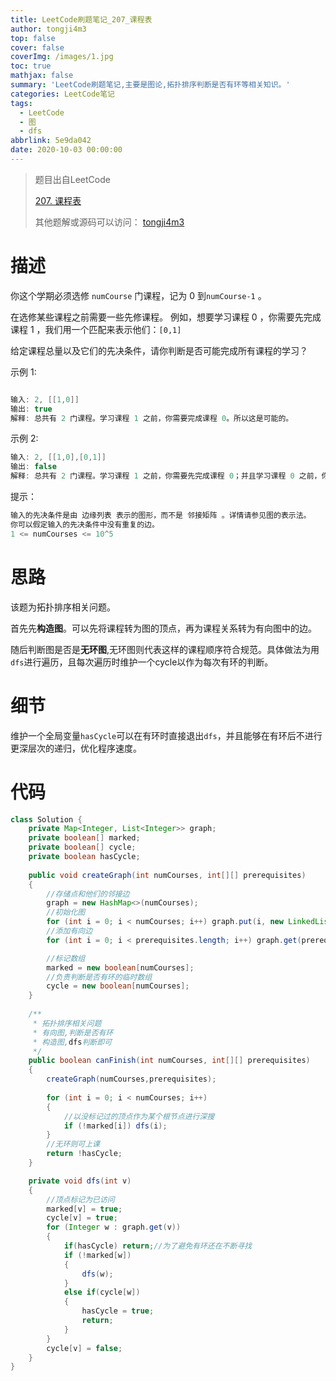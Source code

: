 ```yaml
---
title: LeetCode刷题笔记_207_课程表
author: tongji4m3
top: false
cover: false
coverImg: /images/1.jpg
toc: true
mathjax: false
summary: 'LeetCode刷题笔记,主要是图论,拓扑排序判断是否有环等相关知识。'
categories: LeetCode笔记
tags:
  - LeetCode
  - 图
  - dfs
abbrlink: 5e9da042
date: 2020-10-03 00:00:00
---
```


> 题目出自LeetCode
>
> [207. 课程表](https://leetcode-cn.com/problems/course-schedule/)
>
>  其他题解或源码可以访问： [tongji4m3](https://github.com/tongji4m3/LeetCode)



# 描述

你这个学期必须选修 `numCourse` 门课程，记为 0 到`numCourse-1` 。

在选修某些课程之前需要一些先修课程。 例如，想要学习课程 0 ，你需要先完成课程 1 ，我们用一个匹配来表示他们：`[0,1]`

给定课程总量以及它们的先决条件，请你判断是否可能完成所有课程的学习？

 

示例 1:

```java

输入: 2, [[1,0]] 
输出: true
解释: 总共有 2 门课程。学习课程 1 之前，你需要完成课程 0。所以这是可能的。
```
示例 2:
```java
输入: 2, [[1,0],[0,1]]
输出: false
解释: 总共有 2 门课程。学习课程 1 之前，你需要先完成课程 0；并且学习课程 0 之前，你还应先完成课程 1。这是不可能的。
```

提示：

```java
输入的先决条件是由 边缘列表 表示的图形，而不是 邻接矩阵 。详情请参见图的表示法。
你可以假定输入的先决条件中没有重复的边。
1 <= numCourses <= 10^5
```







# 思路

该题为拓扑排序相关问题。

首先先**构造图**。可以先将课程转为图的顶点，再为课程关系转为有向图中的边。

随后判断图是否是**无环图**,无环图则代表这样的课程顺序符合规范。具体做法为用`dfs`进行遍历，且每次遍历时维护一个cycle以作为每次有环的判断。

# 细节

维护一个全局变量`hasCycle`可以在有环时直接退出`dfs`，并且能够在有环后不进行更深层次的递归，优化程序速度。


# 代码

```java
class Solution {
    private Map<Integer, List<Integer>> graph;
    private boolean[] marked;
    private boolean[] cycle;
    private boolean hasCycle;
    
    public void createGraph(int numCourses, int[][] prerequisites)
    {
        //存储点和他们的邻接边
        graph = new HashMap<>(numCourses);
        //初始化图
        for (int i = 0; i < numCourses; i++) graph.put(i, new LinkedList<>());
        //添加有向边
        for (int i = 0; i < prerequisites.length; i++) graph.get(prerequisites[i][1]).add(prerequisites[i][0]);

        //标记数组
        marked = new boolean[numCourses];
        //负责判断是否有环的临时数组
        cycle = new boolean[numCourses];
    }
    
    /**
     * 拓扑排序相关问题
     * 有向图,判断是否有环
     * 构造图,dfs判断即可
     */
    public boolean canFinish(int numCourses, int[][] prerequisites)
    {
        createGraph(numCourses,prerequisites);
        
        for (int i = 0; i < numCourses; i++)
        {
            //以没标记过的顶点作为某个根节点进行深搜
            if (!marked[i]) dfs(i);
        }
        //无环则可上课
        return !hasCycle;
    }

    private void dfs(int v)
    {
        //顶点标记为已访问
        marked[v] = true;
        cycle[v] = true;
        for (Integer w : graph.get(v))
        {
            if(hasCycle) return;//为了避免有环还在不断寻找
            if (!marked[w])
            {
                dfs(w);
            }
            else if(cycle[w])
            {
                hasCycle = true;
                return;
            }
        }
        cycle[v] = false;
    }
}
```

